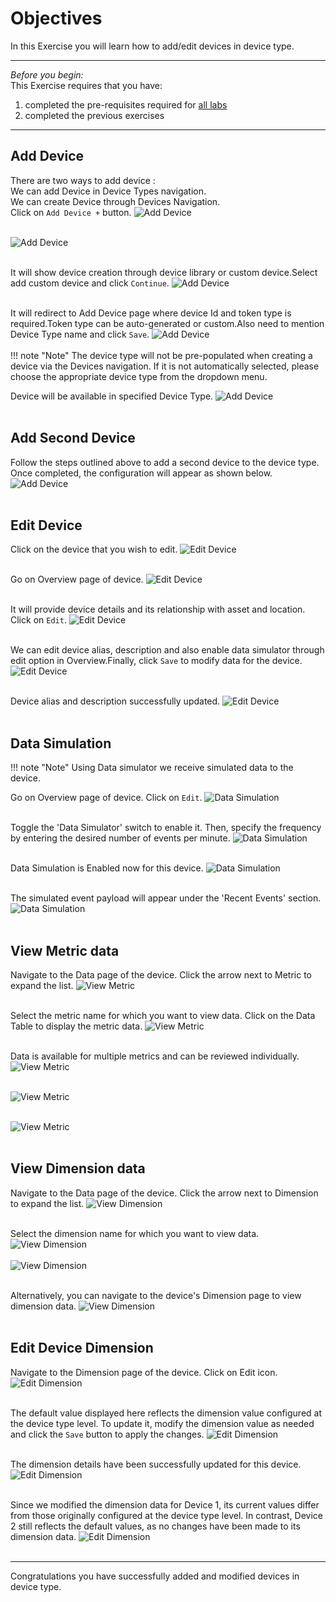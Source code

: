 # Objectives
In this Exercise you will learn how to add/edit devices in device type.

---
*Before you begin:*  
This Exercise requires that you have:

1. completed the pre-requisites required for [all labs](prereqs.md)
2. completed the previous exercises
 
---

## Add Device
There are two ways to add device :</br>
We can add Device in Device Types navigation.</br>
We can create Device through Devices Navigation.</br>
Click on `Add Device +` button.
![Add Device](img/add_edit_device01.png)</br></br>

![Add Device](img/add_edit_device02.png)</br></br>

It will show device creation through device library or custom device.Select add custom device and click `Continue`.
![Add Device](img/add_edit_device03.png)</br></br>

It will redirect to Add Device page where device Id and token type is required.Token type can be auto-generated or custom.Also need to mention Device Type name and click `Save`.
![Add Device](img/add_edit_device04.png)</br></br>
!!! note "Note"
     The device type will not be pre-populated when creating a device via the Devices navigation. If it is not automatically selected, please choose the appropriate device type from the dropdown menu.

Device will be available in specified Device Type.
![Add Device](img/add_edit_device05.png)</br></br>


## Add Second Device

Follow the steps outlined above to add a second device to the device type. Once completed, the configuration will appear as shown below.
![Add Device](img/add_edit_device06.png)</br></br>

## Edit Device

Click on the device that you wish to edit.
![Edit Device](img/add_edit_device07.png)</br></br>

Go on Overview page of device.
![Edit Device](img/add_edit_device08.png)</br></br>

It will provide device details and its relationship with asset and location. Click on `Edit`.
![Edit Device](img/add_edit_device09.png)</br></br>

We can edit device alias, description and also enable data simulator through edit option in Overview.Finally, click `Save` to modify data for the device.
![Edit Device](img/add_edit_device10.png)</br></br>

Device alias and description successfully updated.
![Edit Device](img/add_edit_device11.png)</br></br>

## Data Simulation

!!! note "Note"
     Using Data simulator we receive simulated data to the device.

Go on Overview page of device. Click on `Edit`.
![Data Simulation](img/add_edit_device12.png)</br></br>

Toggle the 'Data Simulator' switch to enable it. Then, specify the frequency by entering the desired number of events per minute.
![Data Simulation](img/add_edit_device13.png)</br></br>

Data Simulation is Enabled now for this device.
![Data Simulation](img/add_edit_device14.png)</br></br>

The simulated event payload will appear under the 'Recent Events' section.
![Data Simulation](img/add_edit_device15.png)</br></br>

## View Metric data

Navigate to the Data page of the device. Click the arrow next to Metric to expand the list.
![View Metric](img/add_edit_device16.png)</br></br>

Select the metric name for which you want to view data. Click on the Data Table to display the metric data.
![View Metric](img/add_edit_device17.png)</br></br>

Data is available for multiple metrics and can be reviewed individually.
![View Metric](img/add_edit_device18.png)</br></br>

![View Metric](img/add_edit_device19.png)</br></br>

![View Metric](img/add_edit_device20.png)</br></br>

## View Dimension data

Navigate to the Data page of the device. Click the arrow next to Dimension to expand the list.
![View Dimension](img/add_edit_device21.png)</br></br>

Select the dimension name for which you want to view data.
![View Dimension](img/add_edit_device22.png)</br></br>
![View Dimension](img/add_edit_device23.png)</br></br>

Alternatively, you can navigate to the device's Dimension page to view dimension data.
![View Dimension](img/add_edit_device24.png)</br></br>


## Edit Device Dimension

Navigate to the Dimension page of the device. Click on Edit icon.
![Edit Dimension](img/add_edit_device25.png)</br></br>

The default value displayed here reflects the dimension value configured at the device type level. To update it, modify the dimension value as needed and click the `Save` button to apply the changes.
![Edit Dimension](img/add_edit_device26.png)</br></br>

The dimension details have been successfully updated for this device.
![Edit Dimension](img/add_edit_device27.png)</br></br>

Since we modified the dimension data for Device 1, its current values differ from those originally configured at the device type level. In contrast, Device 2 still reflects the default values, as no changes have been made to its dimension data.
![Edit Dimension](img/add_edit_device28.png)</br></br>

---
Congratulations you have successfully added and modified devices in device type.</br>
